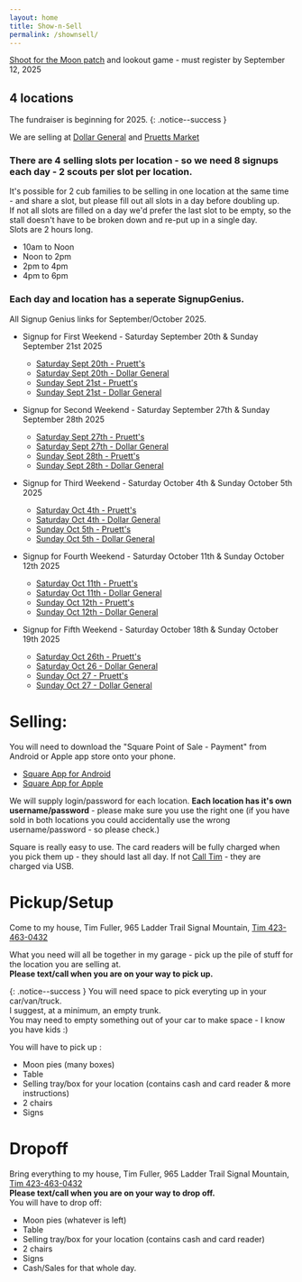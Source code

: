 ```yaml
---
layout: home
title: Show-n-Sell
permalink: /shownsell/
---
```


[Shoot for the Moon patch](https://docs.google.com/forms/d/e/1FAIpQLSfzmFmZRDz72FkextxX644eCrbFzbJzrq3MZG_LIlF0ksoodA/viewform) and lookout game - must register by September 12, 2025

## 4 locations

The fundraiser is beginning for 2025. 
{: .notice--success }

We are selling at [Dollar General](https://www.google.com/maps/place/Dollar+General/@35.1744822,-85.3314633,17z/data=!3m2!4b1!5s0x8860f449559ad427:0xd12cea5ca04fd5cf!4m5!3m4!1s0x8860f44bffddafb7:0x14737cbbf3090bd2!8m2!3d35.1744822!4d-85.3292746) and 
[Pruetts Market](https://www.google.com/maps/place/Pruett's+Market/@35.1386309,-85.330655,17z/data=!3m1!4b1!4m5!3m4!1s0x8860f5919d29f255:0x510723ddf790f66a!8m2!3d35.1386309!4d-85.328461)


### There are 4 selling slots per location  - so we need 8 signups each day - 2 scouts per slot per location.

It's possible for 2 cub families to be selling in one location at the same time - and share a slot, but please fill out all slots in a day before doubling up.<br/>
If not all slots are filled on a day we'd prefer the last slot to be empty, so the stall doesn't have to be broken down and re-put up in a single day.<br/>
Slots are 2 hours long. 
- 10am to Noon
- Noon to 2pm
- 2pm to 4pm
- 4pm to 6pm

### Each day and location has a seperate SignupGenius.

All Signup Genius links for September/October 2025.
- Signup for First Weekend - Saturday September 20th & Sunday September 21st 2025
  - [Saturday Sept 20th - Pruett's](https://www.signupgenius.com/go/10C054BABAD2AA3F9C70-58282593-moonpie)
  - [Saturday Sept 20th - Dollar General](https://www.signupgenius.com/go/10C054BABAD2AA3F9C70-58282821-moonpie)
  - [Sunday Sept 21st - Pruett's](https://www.signupgenius.com/go/10C054BABAD2AA3F9C70-58282879-moonpie)
  - [Sunday Sept 21st - Dollar General](https://www.signupgenius.com/go/10C054BABAD2AA3F9C70-58282961-moonpie)

- Signup for Second Weekend - Saturday September 27th & Sunday September 28th 2025
  - [Saturday Sept 27th - Pruett's](https://www.signupgenius.com/go/10C054BABAD2AA3F9C70-58283216-moonpie)
  - [Saturday Sept 27th - Dollar General](https://www.signupgenius.com/go/10C054BABAD2AA3F9C70-58283213-moonpie)
  - [Sunday Sept 28th - Pruett's](https://www.signupgenius.com/go/10C054BABAD2AA3F9C70-58283217-moonpie)
  - [Sunday Sept 28th - Dollar General](https://www.signupgenius.com/go/10C054BABAD2AA3F9C70-58283228-moonpie)

- Signup for Third Weekend - Saturday October 4th & Sunday October 5th 2025
  - [Saturday Oct 4th - Pruett's](https://www.signupgenius.com/go/10C054BABAD2AA3F9C70-58283297-moonpie)
  - [Saturday Oct 4th - Dollar General](https://www.signupgenius.com/go/10C054BABAD2AA3F9C70-58283294-moonpie)
  - [Sunday Oct 5th - Pruett's](https://www.signupgenius.com/go/10C054BABAD2AA3F9C70-58283296-moonpie)
  - [Sunday Oct 5th - Dollar General](https://www.signupgenius.com/go/10C054BABAD2AA3F9C70-58283311-moonpie)
  
- Signup for Fourth Weekend - Saturday October 11th & Sunday October 12th 2025
  - [Saturday Oct 11th - Pruett's](https://www.signupgenius.com/go/10C054BABAD2AA3F9C70-58283339-moonpie)
  - [Saturday Oct 11th - Dollar General](https://www.signupgenius.com/go/10C054BABAD2AA3F9C70-58283362-moonpie)
  - [Sunday Oct 12th - Pruett's](https://www.signupgenius.com/go/10C054BABAD2AA3F9C70-58283352-moonpie)
  - [Sunday Oct 12th - Dollar General](https://www.signupgenius.com/go/10C054BABAD2AA3F9C70-58283361-moonpie)
  
- Signup for Fifth Weekend - Saturday October 18th & Sunday October 19th 2025
  - [Saturday Oct 26th - Pruett's](https://www.signupgenius.com/go/10C054BABAD2AA3F9C70-58283351-moonpie)
  - [Saturday Oct 26 - Dollar General](https://www.signupgenius.com/go/10C054BABAD2AA3F9C70-58283365-moonpie)
  - [Sunday Oct 27 - Pruett's](https://www.signupgenius.com/go/10C054BABAD2AA3F9C70-58283350-moonpie)
  - [Sunday Oct 27 - Dollar General](https://www.signupgenius.com/go/10C054BABAD2AA3F9C70-58283366-moonpie)


    


# Selling:
You will need to download the "Square Point of Sale - Payment" from Android or Apple app store onto your phone.
- [Square App for Android](https://play.google.com/store/search?q=square+app&c=apps)
- [Square App for Apple](https://apps.apple.com/us/app/square-point-of-sale-pos/id335393788)

We will supply login/password for each location. **Each location has it's own username/password** - please make sure you use the right one (if you have sold in both locations you could accidentally use the wrong username/password - so please check.)

Square is really easy to use. The card readers will be fully charged when you pick them up - they should last all day. If not [Call Tim](tel:4234630432) - they are charged via USB.

# Pickup/Setup
Come to my house, Tim Fuller, 965 Ladder Trail Signal Mountain, [Tim 423-463-0432](tel:4234630432) 

What you need will all be together in my garage - pick up the pile of stuff for the location you are selling at. 
<br/>
**Please text/call when you are on your way to pick up.**

{: .notice--success }
You will need space to pick everyting up in your car/van/truck.<br/>
I suggest, at a minimum, an empty trunk. <br/>
You may need to empty something out of your car to make space - I know you have kids :)

You will have to pick up : 
- Moon pies (many boxes)
- Table 
- Selling tray/box for your location (contains cash and card reader & more instructions)
- 2 chairs
- Signs

# Dropoff
Bring everything to my house, Tim Fuller, 965 Ladder Trail Signal Mountain, [Tim 423-463-0432](tel:4234630432) 
<br/>
**Please text/call when you are on your way to drop off.**
<br/>
You will have to drop off: 
- Moon pies (whatever is left)
- Table 
- Selling tray/box for your location (contains cash and card reader)
- 2 chairs
- Signs
- Cash/Sales for that whole day.


